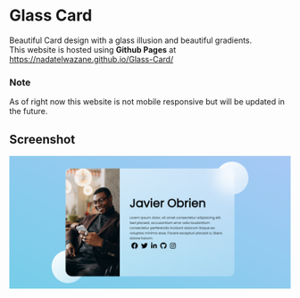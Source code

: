 # Glass Card  
Beautiful Card design with a glass illusion and beautiful gradients.  
This website is hosted using **Github Pages** at https://nadatelwazane.github.io/Glass-Card/
### Note 
As of right now this website is not mobile responsive but will be updated in the future.
## Screenshot
![screenshot of a young man's profile](./images/screenshot.PNG)